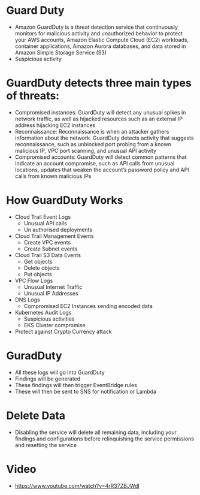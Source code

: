 
# Guard Duty
- Amazon GuardDuty is a threat detection service that continuously monitors for malicious activity and unauthorized 
  behavior to protect your AWS accounts, Amazon Elastic Compute Cloud (EC2) workloads, container applications, Amazon 
  Aurora databases, and data stored in Amazon Simple Storage Service (S3)
- Suspicious activity
# GuardDuty detects three main types of threats:
- Compromised instances: GuardDuty will detect any unusual spikes in network traffic, as well as hijacked resources 
  such as an external IP address hijacking EC2 instances
- Reconnaissance: Reconnaissance is when an attacker gathers information about the network. GuardDuty detects activity 
  that suggests reconnaissance, such as unblocked port probing from a known malicious IP, VPC port scanning, and unusual 
  API activity
- Compromised accounts: GuardDuty will detect common patterns that indicate an account compromise, such as API calls 
  from unusual locations, updates that weaken the account’s password policy and API calls from known malicious IPs
# How GuardDuty Works
- Cloud Trail Event Logs
    - Unusual API calls
    - Un authorised deployments
- Cloud Trail Management Events
    - Create VPC events
    - Create Subnet events
- Cloud Trail S3 Data Events
    - Get objects
    - Delete objects
    - Put objects
- VPC Flow Logs
    - Unusual Internet Traffic
    - Unusual IP Addresses
- DNS Logs
    - Compromised EC2 Instances sending encoded data
- Kubernetes Audit Logs
    - Suspicious activities
    - EKS Cluster compromise
- Protect against Crypto Currency attack

# GuradDuty
- All these logs will go into GuardDuty
- Findings will be generated
- These findings will then trigger EventBridge rules
- These will then be sent to SNS for notification or Lambda
# Delete Data
- Disabling the service will delete all remaining data, including your findings and configurations before relinquishing 
  the service permissions and resetting the service
# Video
- https://www.youtube.com/watch?v=4rR37ZBJWdI